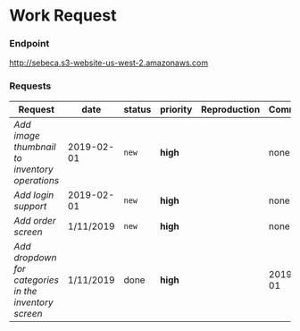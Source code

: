 # Work Request

### Endpoint
http://sebeca.s3-website-us-west-2.amazonaws.com

### Requests
Request | date | status | priority | Reproduction | Comments
--- | --- | --- | --- | --- | ---
*Add image thumbnail to inventory operations* | 2019-02-01 | `new` | **high** | | none
*Add login support* | 2019-02-01 | `new` | **high** | | none
*Add order screen* | 1/11/2019 | `new` | **high** | | none
*Add dropdown for categories in the inventory screen* | 1/11/2019 | done | **high** | | 2019-02-01
